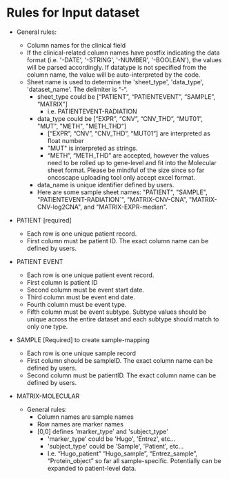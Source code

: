 # Rules for Input dataset

- General rules:
    - Column names for the clinical field 
    - If the clinical-related column names have postfix indicating the data format (i.e. '-DATE', '-STRING', '-NUMBER', '-BOOLEAN'), the values will be parsed accordingly. If datatype is not specified from the column name, the value will be auto-interpreted by the code. 
    - Sheet name is used to determine the 'sheet_type', 'data_type', 'dataset_name'. The delimiter is “-“.
        - sheet_type could be [“PATIENT”, “PATIENTEVENT”, “SAMPLE”, “MATRIX”]
            - i.e. PATIENTEVENT-RADIATION
        - data_type could be [“EXPR”, “CNV”, “CNV_THD”, “MUT01”, "MUT", "METH", "METH_THD"]
            - [“EXPR”, “CNV”, “CNV_THD”, “MUT01”] are interpreted as float number 
            - "MUT" is interpreted as strings. 
            - “METH”, “METH_THD” are accepted, however the values need to be rolled up to gene-level and fit into the Molecular sheet format. Please be mindful of the size since so far oncoscape uploading tool only accept excel format. 
        - data_name is unique identifier defined by users. 
        - Here are some sample sheet names: "PATIENT", "SAMPLE", "PATIENTEVENT-RADIATION`", "MATRIX-CNV-CNA", "MATRIX-CNV-log2CNA", and "MATRIX-EXPR-median". 
        
- PATIENT [required]
    - Each row is one unique patient record. 
    - First column must be patient ID. The exact column name can be defined by users. 

- PATIENT EVENT 
    - Each row is one unique patient event record. 
    - First column is patient ID
    - Second column must be event start date. 
    - Third column must be event end date. 
    - Fourth column must be event type.
    - Fifth column must be event subtype. Subtype values should be unique across the entire dataset and each subtype should match to only one type. 

- SAMPLE [Required] to create sample-mapping 
    - Each row is one unique sample record
    - First column should be sampleID. The exact column name can be defined by users. 
    - Second column must be patientID. The exact column name can be defined by users.

- MATRIX-MOLECULAR
    - General rules:
        - Column names are sample names
        - Row names are marker names
        - [0,0] defines 'marker_type' and 'subject_type'
            - 'marker_type' could be 'Hugo', 'Entrez', etc...
            - 'subject_type' could be 'Sample', 'Patient', etc...
            - I.e. “Hugo_patient” “Hugo_sample”, “Entrez_sample”, “Protein_object” so far all sample-specific. Potentially can be expanded to patient-level data. 




